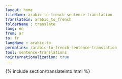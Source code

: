 ```yaml
---
layout: home
fileName: arabic-to-french-sentence-translation
translatein: arabic_to_french
folderName : translate
lang: en
from: ar
to: fr
langName : arabic-to
permalink: /arabic-to-french-sentence-translation
tool: sentence-translations
nointernationalization: true
---
```

{% include section/translateinto.html %}
